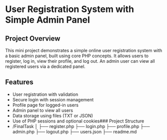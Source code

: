# User Registration System with Simple Admin Panel

## Project Overview

This mini project demonstrates a simple online user registration system with a basic admin panel, built using core PHP concepts. It allows users to register, log in, view their profile, and log out. An admin user can view all registered users via a dedicated panel.

## Features

* User registration with validation
* Secure login with session management
* Profile page for logged-in users
* Admin panel to view all users
* Data storage using files (TXT or JSON)
* Use of PHP sessions and optional cookies### Project Structure
* /FinalTask
  │
  ├── register.php
  ├── login.php
  ├── profile.php
  ├── admin.php
  ├── logout.php
  ├── users.json
  ├── readme.md

